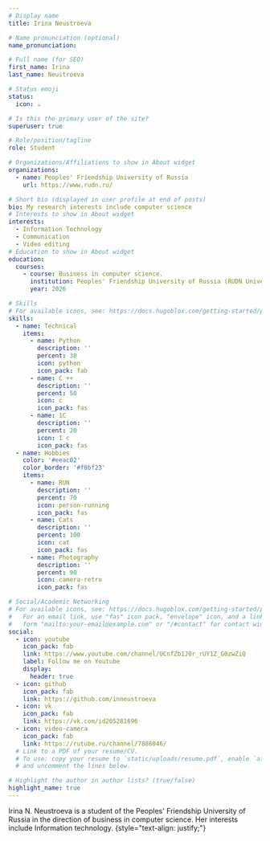 ```yaml
---
# Display name
title: Irina Neustroeva 

# Name pronunciation (optional)
name_pronunciation: 

# Full name (for SEO)
first_name: Irina
last_name: Neustroeva

# Status emoji
status:
  icon: ☕️

# Is this the primary user of the site?
superuser: true

# Role/position/tagline
role: Student 

# Organizations/Affiliations to show in About widget
organizations:
  - name: Peoples' Friendship University of Russia
    url: https://www.rudn.ru/

# Short bio (displayed in user profile at end of posts)
bio: My research interests include computer science
# Interests to show in About widget
interests:
  - Information Technology
  - Communication
  - Video editing 
# Education to show in About widget
education:
  courses:
    - course: Business in computer science.
      institution: Peoples' Friendship University of Russia (RUDN University)
      year: 2026

# Skills
# For available icons, see: https://docs.hugoblox.com/getting-started/page-builder/#icons
skills:
  - name: Technical
    items:
      - name: Python
        description: ''
        percent: 30
        icon: python
        icon_pack: fab
      - name: C ++ 
        description: ''
        percent: 50
        icon: c
        icon_pack: fas
      - name: 1C
        description: ''
        percent: 20
        icon: 1 c
        icon_pack: fas
  - name: Hobbies
    color: '#eeac02'
    color_border: '#f0bf23'
    items:
      - name: RUN
        description: ''
        percent: 70
        icon: person-running
        icon_pack: fas
      - name: Cats
        description: ''
        percent: 100
        icon: cat
        icon_pack: fas
      - name: Photography
        description: ''
        percent: 90
        icon: camera-retro
        icon_pack: fas

# Social/Academic Networking
# For available icons, see: https://docs.hugoblox.com/getting-started/page-builder/#icons
#   For an email link, use "fas" icon pack, "envelope" icon, and a link in the
#   form "mailto:your-email@example.com" or "/#contact" for contact widget.
social:
  - icon: youtube
    icon_pack: fab
    link: https://www.youtube.com/channel/UCnfZb1J0r_rUY1Z_G0zwZiQ
    label: Follow me on Youtube
    display:
      header: true
  - icon: github
    icon_pack: fab
    link: https://github.com/inneustroeva
  - icon: vk
    icon_pack: fab
    link: https://vk.com/id205281696
  - icon: video-camera
    icon_pack: fab
    link: https://rutube.ru/channel/7886046/
  # Link to a PDF of your resume/CV.
  # To use: copy your resume to `static/uploads/resume.pdf`, enable `ai` icons in `params.yaml`,
  # and uncomment the lines below.

# Highlight the author in author lists? (true/false)
highlight_name: true
---
```


Irina N. Neustroeva is a student of the Peoples' Friendship University of Russia in the direction of business in computer science. 
Her interests include Information technology.
{style="text-align: justify;"}
